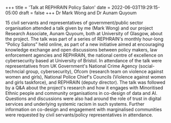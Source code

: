 +++
title = 'Talk at REPHRAIN Policy Salon'
date = 2022-06-03T19:29:15-05:00
draft = false
+++
Dr Mark Wong and  Dr Aunam Quyoum

15 civil servants and representatives of government/public sector organisation attended a talk given by me (Mark Wong) and our project Research Associate, Aunam Quyoum, both at University of Glasgow, about the project. The talk was part of a series of REPHRAIN's monthly hour-long “Policy Salons” held online, as part of a new initiative aimed at encouraging knowledge exchange and open discussions between policy makers, law enforcement agencies and REPHRAIN, the national centre of excellence on cybersecurity based at University of Bristol. In attendance of the talk were representatives from UK Government's National Crime Agency (social-techncial group, cybersecurity), Ofcom (research team on violence against women and girls), National Police Chief's Councils (Violence against women and girls taskforce), and REPHRAIN (deputy director). The talk was followed by a Q&A about the project's research and how it engages with Minoritised Ethnic people and community organisations in co-design of data and AI. Questions and discussions were also had around the role of trust in digital services and underlying systemic racism in such systems. Further information on co-design and engagement with marginalised communities were requested by civil servants/policy representatives in attendance.
